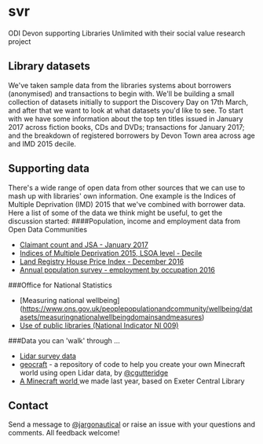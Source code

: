 # svr
ODI Devon supporting Libraries Unlimited with their social value research project
## Library datasets
We've taken sample data from the libraries systems about borrowers (anonymised) and transactions to begin with. We'll be building a small collection of datasets initially to support the Discovery Day on 17th March, and after that we want to look at what datasets you'd like to see. To start with we have some information about the top ten titles issued in January 2017 across fiction books, CDs and DVDs; transactions for January 2017; and the breakdown of registered borrowers by Devon Town area across age and IMD 2015 decile.
## Supporting data
There's a wide range of open data from other sources that we can use to mash up with libraries' own information. One example is the Indices of Multiple Deprivation (IMD) 2015 that we've combined with borrower data. Here a list of some of the data we think might be useful, to get the discussion started:
####Population, income and employment data from Open Data Communities 
- [Claimant count and JSA - January 2017](https://github.com/ODIDevon/svr/blob/master/other_data/labour-force%7Cunemployment%7Cclaimant-rate%7Cby-age.csv)
- [Indices of Multiple Deprivation 2015, LSOA level - Decile](https://github.com/ODIDevon/svr/blob/master/other_data/societal-wellbeing%7Cimd%7Cindices.csv)
- [Land Registry House Price Index - December 2016](https://github.com/ODIDevon/svr/blob/master/other_data/5218bf72-509e-436c-bc8a-c998d7f4451a.csv)
- [Annual population survey - employment by occupation 2016](https://github.com/ODIDevon/svr/blob/master/other_data/labour-force%7Cemployment%7Ccount%7Cby-occupation.csv)

###Office for National Statistics
- [Measuring national wellbeing] (https://www.ons.gov.uk/peoplepopulationandcommunity/wellbeing/datasets/measuringnationalwellbeingdomainsandmeasures)
- [Use of public libraries (National Indicator NI 009)](https://data.gov.uk/dataset/ni-009-use-of-public-libraries)

###Data you can 'walk' through ...
- [Lidar survey data](https://data.gov.uk/publisher/environment-agency)
- [geocraft](http://github.com/cgutteridge/geocraft) - a repository of code to help you create your own Minecraft world using open Lidar data, by [@cgutteridge](http://github.com/cgutteridge)
- [A Minecraft world ](https://github.com/jargonautical/minecraft-discovery/blob/master/ExeterCathedral.zip)we made last year, based on Exeter Central Library

## Contact
Send a message to [@jargonautical](http://github.com/jargonautical) or raise an issue with your questions and comments. All feedback welcome!
